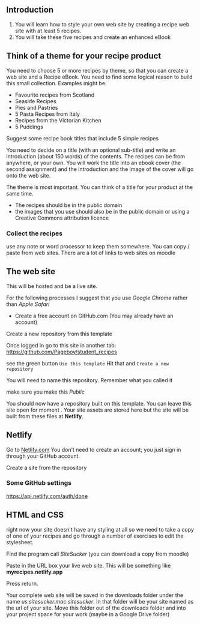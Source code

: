 ## Introduction

1. You will learn how to style your own web site by creating a recipe web site with at least 5 recipes.
2. You will take these five recipes and create an enhanced eBook

## Think of a theme for your recipe product

You need to choose 5 or more recipes by theme, so that you can create a web site and a Recipe eBook. You need to find some logical reason to build this small collection. Examples might be:

- Favourite recipes from Scotland
- Seaside Recipes
- Pies and Pastries
- 5 Pasta Recipes from Italy
- Recipes from the Victorian Kitchen
- 5 Puddings

Suggest some recipe book titles that include 5 simple recipes

You need to decide on a title (with an optional sub-title) and write an introduction (about 150 words) of the contents. The recipes can be from anywhere, or your own. You will work the title into an ebook cover (the second assignment) and the introduction and the image of the cover will go onto the web site. 

The theme is most important. You can think of a title for your product at the same time.

- The recipes should be in the public domain
- the images that you use should also be in the public domain or using a Creative Commons attribution licence

### Collect the recipes 
use any note or word processor to keep them somewhere. You can copy / paste from web sites.
There are a lot of links to web sites on moodle

## The web site
This will be hosted and be a live site.

For the following processes I suggest that you use *Google Chrome* rather than *Apple Safari*

- Create a free account on GitHub.com (You may already have an account)

Create a new repository from this template

Once logged in go to this site in another tab: https://github.com/Pageboy/student_recipes

see the green button `Use this template` Hit that and `Create a new repository`

You will need to name this repository. Remember what you called it

make sure you make this *Public*

You should now have a repository built on this template. You can leave this site open for moment . Your site assets are stored here but the site will be built from these files at **Netlify**.

## Netlify

Go to [Netlify.com](https://www.netlify.com) You don’t need to create an account; you just sign in through your GitHub account. 

Create a site from the repository



### Some GitHub settings

https://api.netlify.com/auth/done


## HTML and CSS

right now your site doesn't have any styling at all so we need to take a copy of one of  your recipes and  go through a number of exercises to edit the stylesheet.

Find the program call *SiteSucker* (you can download a copy from moodle)

Paste in the URL box your live web site. This will be something like **myrecipes.netlify.app**

Press return.

Your complete web site will be saved in the downloads folder under the name *us.sitesucker.mac.sitesucker*. In that folder will be your site named as the url of your site. Move this folder out of the downloads folder and into your project space for your work (maybe in a Google Drive folder)



